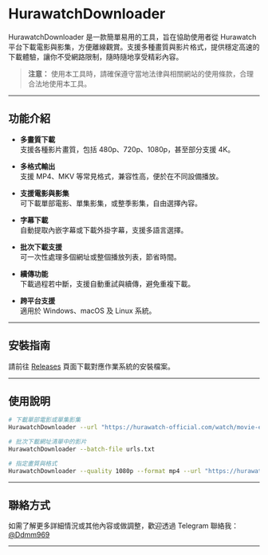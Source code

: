 # HurawatchDownloader

HurawatchDownloader 是一款簡單易用的工具，旨在協助使用者從 Hurawatch 平台下載電影與影集，方便離線觀賞。支援多種畫質與影片格式，提供穩定高速的下載體驗，讓你不受網路限制，隨時隨地享受精彩內容。

> **注意：** 使用本工具時，請確保遵守當地法律與相關網站的使用條款，合理合法地使用本工具。

---

## 功能介紹

- **多畫質下載**  
  支援各種影片畫質，包括 480p、720p、1080p，甚至部分支援 4K。

- **多格式輸出**  
  支援 MP4、MKV 等常見格式，兼容性高，便於在不同設備播放。

- **支援電影與影集**  
  可下載單部電影、單集影集，或整季影集，自由選擇內容。

- **字幕下載**  
  自動提取內嵌字幕或下載外掛字幕，支援多語言選擇。

- **批次下載支援**  
  可一次性處理多個網址或整個播放列表，節省時間。

- **續傳功能**  
  下載過程若中斷，支援自動重試與續傳，避免重複下載。

- **跨平台支援**  
  適用於 Windows、macOS 及 Linux 系統。

---

## 安裝指南

請前往 [Releases](https://github.com/DTooler/HurawatchDownloader/releases) 頁面下載對應作業系統的安裝檔案。

---

## 使用說明

```bash
# 下載單部電影或單集影集
HurawatchDownloader --url "https://hurawatch-official.com/watch/movie-example"

# 批次下載網址清單中的影片
HurawatchDownloader --batch-file urls.txt

# 指定畫質與格式
HurawatchDownloader --quality 1080p --format mp4 --url "https://hurawatch-official.com/watch/show-example"
```

---

## 聯絡方式

如需了解更多詳細情況或其他內容或做調整，歡迎透過 Telegram 聯絡我：[@Ddmm969](https://t.me/Ddmm969)

---
